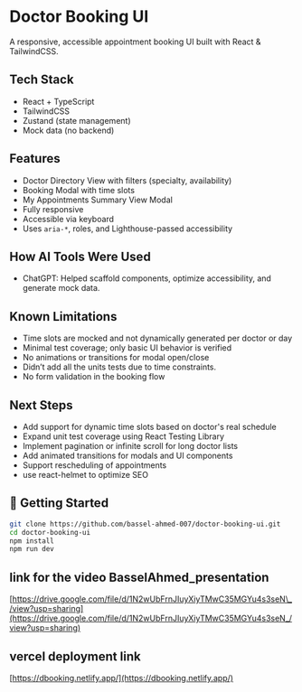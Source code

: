 # Doctor Booking UI

A responsive, accessible appointment booking UI built with React & TailwindCSS.

## Tech Stack

- React + TypeScript
- TailwindCSS
- Zustand (state management)
- Mock data (no backend)

## Features

- Doctor Directory View with filters (specialty, availability)
- Booking Modal with time slots
- My Appointments Summary View Modal
- Fully responsive
- Accessible via keyboard
- Uses `aria-*`, roles, and Lighthouse-passed accessibility

## How AI Tools Were Used

- ChatGPT: Helped scaffold components, optimize accessibility, and generate mock data.

## Known Limitations

- Time slots are mocked and not dynamically generated per doctor or day
- Minimal test coverage; only basic UI behavior is verified
- No animations or transitions for modal open/close
- Didn’t add all the units tests due to time constraints.
- No form validation in the booking flow

## Next Steps

- Add support for dynamic time slots based on doctor's real schedule
- Expand unit test coverage using React Testing Library
- Implement pagination or infinite scroll for long doctor lists
- Add animated transitions for modals and UI components
- Support rescheduling of appointments
- use react-helmet to optimize SEO

## 🚀 Getting Started

```bash
git clone https://github.com/bassel-ahmed-007/doctor-booking-ui.git
cd doctor-booking-ui
npm install
npm run dev
```

## link for the video BasselAhmed_presentation

[https://drive.google.com/file/d/1N2wUbFrnJIuyXiyTMwC35MGYu4s3seN\_/view?usp=sharing](https://drive.google.com/file/d/1N2wUbFrnJIuyXiyTMwC35MGYu4s3seN_/view?usp=sharing)

## vercel deployment link

[https://dbooking.netlify.app/](https://dbooking.netlify.app/)
